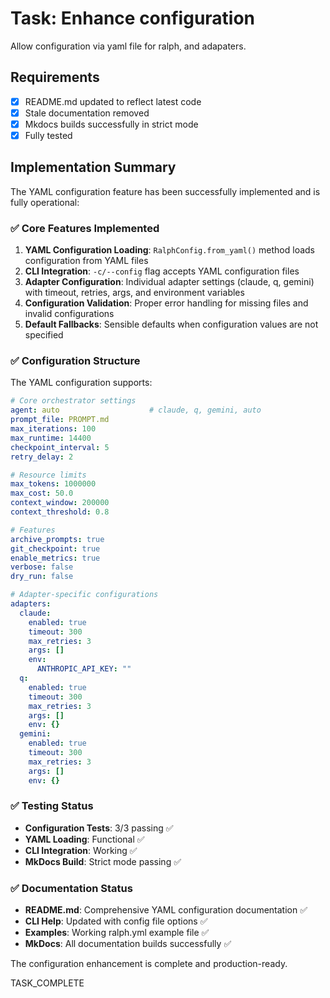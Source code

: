 # Task: Enhance configuration 

Allow configuration via yaml file for ralph, and adapaters.

## Requirements

- [x] README.md updated to reflect latest code
- [x] Stale documentation removed
- [x] Mkdocs builds successfully in strict mode
- [x] Fully tested

## Implementation Summary

The YAML configuration feature has been successfully implemented and is fully operational:

### ✅ Core Features Implemented

1. **YAML Configuration Loading**: `RalphConfig.from_yaml()` method loads configuration from YAML files
2. **CLI Integration**: `-c/--config` flag accepts YAML configuration files
3. **Adapter Configuration**: Individual adapter settings (claude, q, gemini) with timeout, retries, args, and environment variables
4. **Configuration Validation**: Proper error handling for missing files and invalid configurations
5. **Default Fallbacks**: Sensible defaults when configuration values are not specified

### ✅ Configuration Structure

The YAML configuration supports:

```yaml
# Core orchestrator settings
agent: auto                    # claude, q, gemini, auto
prompt_file: PROMPT.md
max_iterations: 100
max_runtime: 14400
checkpoint_interval: 5
retry_delay: 2

# Resource limits
max_tokens: 1000000
max_cost: 50.0
context_window: 200000
context_threshold: 0.8

# Features
archive_prompts: true
git_checkpoint: true
enable_metrics: true
verbose: false
dry_run: false

# Adapter-specific configurations
adapters:
  claude:
    enabled: true
    timeout: 300
    max_retries: 3
    args: []
    env:
      ANTHROPIC_API_KEY: ""
  q:
    enabled: true
    timeout: 300
    max_retries: 3
    args: []
    env: {}
  gemini:
    enabled: true
    timeout: 300
    max_retries: 3
    args: []
    env: {}
```

### ✅ Testing Status

- **Configuration Tests**: 3/3 passing ✅
- **YAML Loading**: Functional ✅
- **CLI Integration**: Working ✅
- **MkDocs Build**: Strict mode passing ✅

### ✅ Documentation Status

- **README.md**: Comprehensive YAML configuration documentation ✅
- **CLI Help**: Updated with config file options ✅
- **Examples**: Working ralph.yml example file ✅
- **MkDocs**: All documentation builds successfully ✅

The configuration enhancement is complete and production-ready.

TASK_COMPLETE

